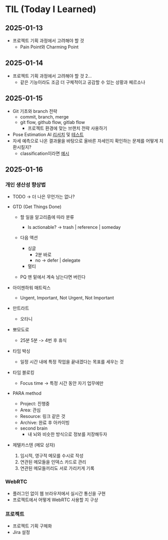# TIL (Today I Learned)
## 2025-01-13
- 프로젝트 기획 과정에서 고려해야 할 것
    - Pain Point와 Charming Point

## 2025-01-14
- 프로젝트 기획 과정에서 고려해야 할 것 2...
    - 같은 기능이라도 조금 더 구체적이고 공감할 수 있는 상황과 페르소나

## 2025-01-15
- Git 기초와 branch 전략
    - commit, branch, merge
    - git flow, github flow, gitlab flow
        - 프로젝트 환경에 맞는 브랜치 전략 사용하기
- Pose Estimation AI [리서치](https://github.com/google-ai-edge/mediapipe) 및 [테스트](https://mediapipe-studio.webapps.google.com/demo/pose_landmarker?hl=ko)
- 자세 예측으로 나온 결과물을 바탕으로 올바른 자세인지 확인하는 문제를 어떻게 치환시킬지?
    - classification이라면 [예시](https://teachablemachine.withgoogle.com/train/pose)

## 2025-01-16
### 개인 생산성 향상법
- TODO -> 더 나은 무언가는 없나?

- GTD (Get Things Done)
    - 할 일을 알고리즘에 따라 분류
        - Is actionable? 	-> trash | reference | someday
    - 다음 액션
        - 싱글
            - 2분 바로
            - no -> defer | delegate
        - 멀티

    - PQ 맨 밑에서 계속 남는다면 버린다

- 아이젠하워 매트릭스
    - Urgent, Important, Not Urgent, Not Important

- 만트라트
    - 오타니

- 뽀모도로
    - 25분 5분 -> 4번 후 휴식 

- 타임 박싱
    - 일정 시간 내에 특정 작업을 끝내겠다는 목표를 세우는 것

- 타임 블로킹
    - Focus time -> 특정 시간 동안 자기 업무에만

- PARA method
    - Project: 진행중
    - Area: 관심
    - Resource: 링크 같은 것
    - Archive: 완료 후 아카이빙
    - second brain
        - 내 뇌와 비슷한 방식으로 정보를 저장해두자

- 제텔카스텐 (메모 상자)
    1. 임시적, 영구적 메모를 수시로 작성
    2. 연관된 메모들을 인덱스 카드로 관리
    3. 연관된 메모들끼리도 서로 가리키게 기록

### WebRTC
- 플러그인 없이 웹 브라우저에서 실시간 통신을 구현
- 프로젝트에서 어떻게 WebRTC 사용할 지 구상

### 프로젝트
- 프로젝트 기획 구체화
- Jira 설정